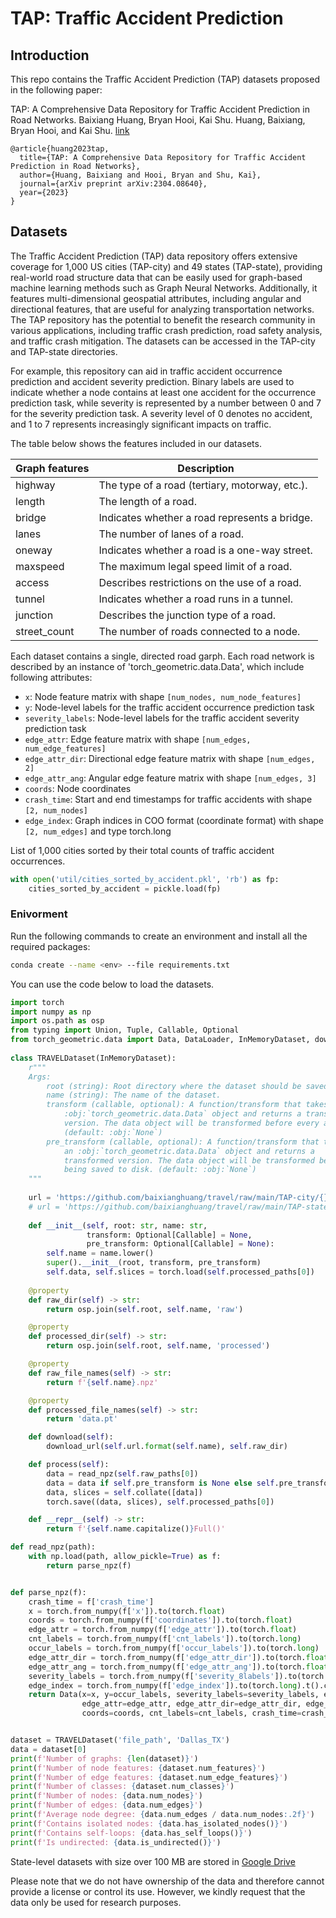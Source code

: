 # TAP: Traffic Accident Prediction


## Introduction
<!-- This is an implementation of Traffic Accident Vulnerability Estimation via Linkage (TRAVEL), a graph neural network framework proposed in the following paper: -->
This repo contains the Traffic Accident Prediction (TAP) datasets proposed in the following paper:

TAP: A Comprehensive Data Repository for Traffic Accident Prediction in Road Networks. Baixiang Huang, Bryan Hooi, Kai Shu.
Huang, Baixiang, Bryan Hooi, and Kai Shu. [link](https://arxiv.org/pdf/2304.08640)

```
@article{huang2023tap,
  title={TAP: A Comprehensive Data Repository for Traffic Accident Prediction in Road Networks},
  author={Huang, Baixiang and Hooi, Bryan and Shu, Kai},
  journal={arXiv preprint arXiv:2304.08640},
  year={2023}
}
```


## Datasets
The Traffic Accident Prediction (TAP) data repository offers extensive coverage for 1,000 US cities (TAP-city) and 49 states (TAP-state), providing real-world road structure data that can be easily used for graph-based machine learning methods such as Graph Neural Networks. Additionally, it features multi-dimensional geospatial attributes, including angular and directional features, that are useful for analyzing transportation networks. The TAP repository has the potential to benefit the research community in various applications, including traffic crash prediction, road safety analysis, and traffic crash mitigation. The datasets can be accessed in the TAP-city and TAP-state directories.

For example, this repository can aid in traffic accident occurrence prediction and accident severity prediction. Binary labels are used to indicate whether a node contains at least one accident for the occurrence prediction task, while severity is represented by a number between 0 and 7 for the severity prediction task. A severity level of 0 denotes no accident, and 1 to 7 represents increasingly significant impacts on traffic.

The table below shows the features included in our datasets. 

 Graph features             | Description               
----------------------------|------------------------------------------------
 highway                    | The type of a road (tertiary, motorway, etc.). 
 length                     | The length of a road.                          
 bridge                     | Indicates whether a road represents a bridge.  
 lanes                      | The number of lanes of a road.                 
 oneway                     | Indicates whether a road is a one-way street.  
 maxspeed                   | The maximum legal speed limit of a road.       
 access                     | Describes restrictions on the use of a road.   
 tunnel                     | Indicates whether a road runs in a tunnel.     
 junction                   | Describes the junction type of a road.                    
 street\_count              | The number of roads connected to a node.   

Each dataset contains a single, directed road garph. Each road network is described by an instance of 'torch_geometric.data.Data', which include following attributes:
- `x`: Node feature matrix with shape `[num_nodes, num_node_features]`
- `y`: Node-level labels for the traffic accident occurrence prediction task
- `severity_labels`: Node-level labels for the traffic accident severity prediction task
- `edge_attr`: Edge feature matrix with shape `[num_edges, num_edge_features]`
- `edge_attr_dir`: Directional edge feature matrix with shape `[num_edges, 2]`
- `edge_attr_ang`: Angular edge feature matrix with shape `[num_edges, 3]`
- `coords`: Node coordinates
- `crash_time`: Start and end timestamps for traffic accidents with shape `[2, num_nodes]`
- `edge_index`: Graph indices in COO format (coordinate format) with shape `[2, num_edges]` and type torch.long

List of 1,000 cities sorted by their total counts of traffic accident occurrences.
```python
with open('util/cities_sorted_by_accident.pkl', 'rb') as fp:
    cities_sorted_by_accident = pickle.load(fp)
```


### Enivorment
Run the following commands to create an environment and install all the required packages:
```bash
conda create --name <env> --file requirements.txt
```
<!-- conda config --prepend channels conda-forge
conda create -n tap --strict-channel-priority osmnx
conda activate tap
pip install -r requirements.txt -->


You can use the code below to load the datasets.
```python
import torch
import numpy as np
import os.path as osp
from typing import Union, Tuple, Callable, Optional
from torch_geometric.data import Data, DataLoader, InMemoryDataset, download_url
          
class TRAVELDataset(InMemoryDataset):
    r"""
    Args:
        root (string): Root directory where the dataset should be saved.
        name (string): The name of the dataset.
        transform (callable, optional): A function/transform that takes in an
            :obj:`torch_geometric.data.Data` object and returns a transformed
            version. The data object will be transformed before every access.
            (default: :obj:`None`)
        pre_transform (callable, optional): A function/transform that takes in
            an :obj:`torch_geometric.data.Data` object and returns a
            transformed version. The data object will be transformed before
            being saved to disk. (default: :obj:`None`)
    """
    
    url = 'https://github.com/baixianghuang/travel/raw/main/TAP-city/{}.npz'
    # url = 'https://github.com/baixianghuang/travel/raw/main/TAP-state/{}.npz'
    
    def __init__(self, root: str, name: str,
                 transform: Optional[Callable] = None,
                 pre_transform: Optional[Callable] = None):
        self.name = name.lower()
        super().__init__(root, transform, pre_transform)
        self.data, self.slices = torch.load(self.processed_paths[0])
        
    @property
    def raw_dir(self) -> str:
        return osp.join(self.root, self.name, 'raw')

    @property
    def processed_dir(self) -> str:
        return osp.join(self.root, self.name, 'processed')

    @property
    def raw_file_names(self) -> str:
        return f'{self.name}.npz'

    @property
    def processed_file_names(self) -> str:
        return 'data.pt'

    def download(self):
        download_url(self.url.format(self.name), self.raw_dir)

    def process(self):
        data = read_npz(self.raw_paths[0])
        data = data if self.pre_transform is None else self.pre_transform(data)
        data, slices = self.collate([data])
        torch.save((data, slices), self.processed_paths[0])

    def __repr__(self) -> str:
        return f'{self.name.capitalize()}Full()'

def read_npz(path):
    with np.load(path, allow_pickle=True) as f:
        return parse_npz(f)


def parse_npz(f):
    crash_time = f['crash_time']
    x = torch.from_numpy(f['x']).to(torch.float)
    coords = torch.from_numpy(f['coordinates']).to(torch.float)
    edge_attr = torch.from_numpy(f['edge_attr']).to(torch.float)
    cnt_labels = torch.from_numpy(f['cnt_labels']).to(torch.long)
    occur_labels = torch.from_numpy(f['occur_labels']).to(torch.long)
    edge_attr_dir = torch.from_numpy(f['edge_attr_dir']).to(torch.float)
    edge_attr_ang = torch.from_numpy(f['edge_attr_ang']).to(torch.float)
    severity_labels = torch.from_numpy(f['severity_8labels']).to(torch.long)
    edge_index = torch.from_numpy(f['edge_index']).to(torch.long).t().contiguous()
    return Data(x=x, y=occur_labels, severity_labels=severity_labels, edge_index=edge_index, 
                edge_attr=edge_attr, edge_attr_dir=edge_attr_dir, edge_attr_ang=edge_attr_ang, 
                coords=coords, cnt_labels=cnt_labels, crash_time=crash_time)


dataset = TRAVELDataset('file_path', 'Dallas_TX')
data = dataset[0]
print(f'Number of graphs: {len(dataset)}')
print(f'Number of node features: {dataset.num_features}')
print(f'Number of edge features: {dataset.num_edge_features}')
print(f'Number of classes: {dataset.num_classes}')
print(f'Number of nodes: {data.num_nodes}')
print(f'Number of edges: {data.num_edges}')
print(f'Average node degree: {data.num_edges / data.num_nodes:.2f}')
print(f'Contains isolated nodes: {data.has_isolated_nodes()}')
print(f'Contains self-loops: {data.has_self_loops()}')
print(f'Is undirected: {data.is_undirected()}')
```

State-level datasets with size over 100 MB are stored in [Google Drive](https://drive.google.com/drive/folders/1tgxbEgnuFAAi1VMg4fTn-m1LA4Zbex4m?usp=sharing)

Please note that we do not have ownership of the data and therefore cannot provide a license or control its use. However, we kindly request that the data only be used for research purposes.


<!-- ## License
TAP is distributed under the terms of the Apache License (Version 2.0). -->